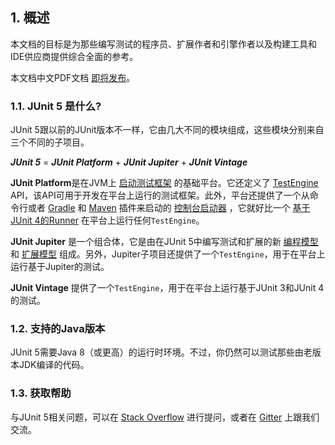 ## 1. 概述
本文档的目标是为那些编写测试的程序员、扩展作者和引擎作者以及构建工具和IDE供应商提供综合全面的参考。

本文档中文PDF文档 [即将发布](#)。

### 1.1. JUnit 5 是什么?
JUnit 5跟以前的JUnit版本不一样，它由几大不同的模块组成，这些模块分别来自三个不同的子项目。

***JUnit 5*** = ***JUnit Platform*** + ***JUnit Jupiter*** + ***JUnit Vintage***

**JUnit Platform**是在JVM上 [启动测试框架](#71-junit-platform启动器api) 的基础平台。它还定义了 [TestEngine](http://junit.org/junit5/docs/current/api/org/junit/platform/engine/TestEngine.html) API，该API可用于开发在平台上运行的测试框架。此外，平台还提供了一个从命令行或者 [Gradle](#421-gradle) 和 [Maven](#422-maven) 插件来启动的 [控制台启动器](#43-控制台启动器) ，它就好比一个 [基于JUnit 4的Runner](#44-使用junit-4运行junit-platform) 在平台上运行任何`TestEngine`。

**JUnit Jupiter** 是一个组合体，它是由在JUnit 5中编写测试和扩展的新 [编程模型](#3-编写测试) 和 [扩展模型](#5-扩展模型) 组成。另外，Jupiter子项目还提供了一个`TestEngine`，用于在平台上运行基于Jupiter的测试。

**JUnit Vintage** 提供了一个`TestEngine`，用于在平台上运行基于JUnit 3和JUnit 4的测试。

### 1.2. 支持的Java版本
JUnit 5需要Java 8（或更高）的运行时环境。不过，你仍然可以测试那些由老版本JDK编译的代码。

### 1.3. 获取帮助
与JUnit 5相关问题，可以在 [Stack Overflow](https://stackoverflow.com/questions/tagged/junit5)
进行提问，或者在 [Gitter](https://gitter.im/junit-team/junit5) 上跟我们交流。
